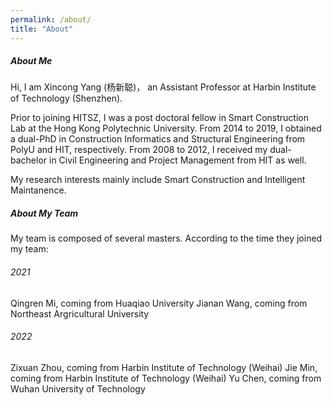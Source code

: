 ```yaml
---
permalink: /about/
title: "About"
---
```


##### About Me

Hi, I am Xincong Yang (杨新聪)， an Assistant Professor at Harbin Institute of Technology (Shenzhen). 

Prior to joining HITSZ, I was a post doctoral fellow in Smart Construction Lab at the Hong Kong Polytechnic University. From 2014 to 2019, I obtained a dual-PhD in Construction Informatics and Structural Engineering from PolyU and HIT, respectively. From 2008 to 2012, I received my dual-bachelor in Civil Engineering and Project Management from HIT as well.

My research interests mainly include Smart Construction and Intelligent Maintanence. 

##### About My Team

My team is composed of several masters. According to the time they joined my team:

###### 2021

Qingren Mi, coming from Huaqiao University
Jianan Wang, coming from Northeast Argricultural University

###### 2022

Zixuan Zhou, coming from Harbin Institute of Technology (Weihai)
Jie Min, coming from Harbin Institute of Technology (Weihai)
Yu Chen, coming from Wuhan University of Technology


